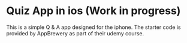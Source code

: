 # Quiz App in ios (Work in progress)
This is a simple Q & A app designed for the iphone.  The starter code is provided by AppBrewery as part of their udemy course.
